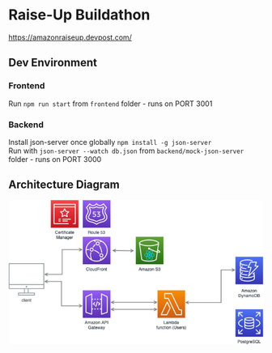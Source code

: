 # Raise-Up Buildathon
https://amazonraiseup.devpost.com/

## Dev Environment
### Frontend
Run `npm run start` from `frontend` folder - runs on PORT 3001

### Backend
Install json-server once globally `npm install -g json-server`  
Run with `json-server --watch db.json` from `backend/mock-json-server` folder - runs on PORT 3000

## Architecture Diagram
![Architecture Diagram](architecture%20diagram.jpg?raw=true "Architecture Diagram")
